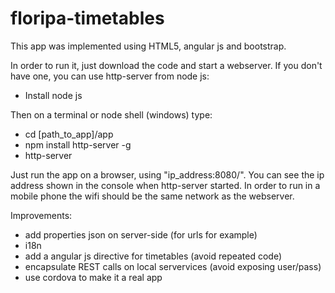 # floripa-timetables

This app was implemented using HTML5, angular js and bootstrap.

In order to run it, just download the code and start a webserver. If you don't have one, you can use http-server from node js:

* Install node js

Then on a terminal or node shell (windows) type:
* cd [path_to_app]/app
* npm install http-server -g
* http-server

Just run the app on a browser, using "ip_address:8080/". You can see the ip address shown in the console when http-server started. In order to run in a mobile phone the wifi should be the same network as the webserver.


Improvements:
 * add properties json on server-side (for urls for example)
 * i18n
 * add a angular js directive for timetables (avoid repeated code)
 * encapsulate REST calls on local servervices (avoid exposing user/pass)
 * use cordova to make it a real app
 